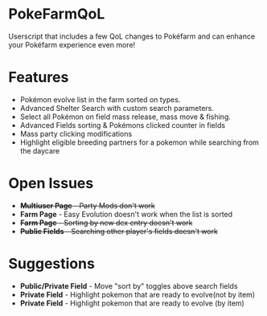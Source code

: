 # PokeFarmQoL
Userscript that includes a few QoL changes to Pokéfarm and can enhance your Pokéfarm experience even more!

# Features
- Pokémon evolve list in the farm sorted on types.
- Advanced Shelter Search with custom search parameters.
- Select all Pokémon on field mass release, mass move & fishing.
- Advanced Fields sorting & Pokémons clicked counter in fields
- Mass party clicking modifications
- Highlight eligible breeding partners for a pokemon while searching from the daycare

# Open Issues
- ~~**Multiuser Page** - Party Mods don't work~~
- **Farm Page** - Easy Evolution doesn't work when the list is sorted
- ~~**Farm Page** - Sorting by new dex entry doesn't work~~
- ~~**Public Fields** - Searching other player's fields doesn't work~~

# Suggestions
- **Public/Private Field** - Move "sort by" toggles above search fields
- **Private Field** - Highlight pokemon that are ready to evolve(not by item)
- **Private Field** - Highlight pokemon that are ready to evolve (by item)